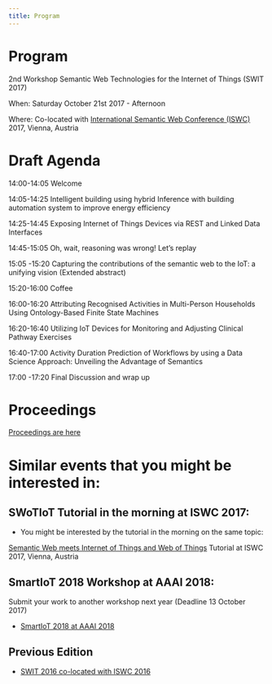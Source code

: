 ```yaml
---
title: Program
---
```

# Program

2nd Workshop Semantic Web Technologies for the Internet of Things (SWIT 2017)

When: Saturday October 21st 2017 - Afternoon

Where: Co-located with [International Semantic Web Conference (ISWC)](https://iswc2017.semanticweb.org/) 2017, Vienna, Austria

# Draft Agenda

14:00-14:05 Welcome

14:05-14:25 Intelligent building using hybrid Inference with building automation system to improve energy efficiency

14:25-14:45 Exposing Internet of Things Devices via REST and Linked Data Interfaces

14:45-15:05 Oh, wait, reasoning was wrong! Let’s replay

15:05 -15:20 Capturing the contributions of the semantic web to the IoT: a unifying vision (Extended abstract)

15:20-16:00 Coffee

16:00-16:20 Attributing Recognised Activities in Multi-Person Households Using Ontology-Based Finite State Machines

16:20-16:40 Utilizing IoT Devices for Monitoring and Adjusting Clinical Pathway Exercises

16:40-17:00 Activity Duration Prediction of Workflows by using a Data Science Approach: Unveiling the Advantage of Semantics

17:00 -17:20 Final Discussion and wrap up 


# Proceedings 

[Proceedings are here](http://ceur-ws.org/Vol-1930/)


# Similar events that you might be interested in:

## SWoTIoT Tutorial in the morning at ISWC 2017:
* You might be interested by the tutorial in the morning on the same topic:

[Semantic Web meets Internet of Things and Web of Things](http://semantic-web-of-things.appspot.com/?p=ISWC2017Tutorial) Tutorial at ISWC 2017, Vienna, Austria

## SmartIoT 2018 Workshop at AAAI 2018:
Submit your work to another workshop next year (Deadline 13 October 2017)
* [SmartIoT 2018 at AAAI 2018](http://wiki.knoesis.org/index.php/SmartIoTWorkshopAAAI2018)

## Previous Edition
* [SWIT 2016 co-located with ISWC 2016](https://swit.smartsdk.eu/)

